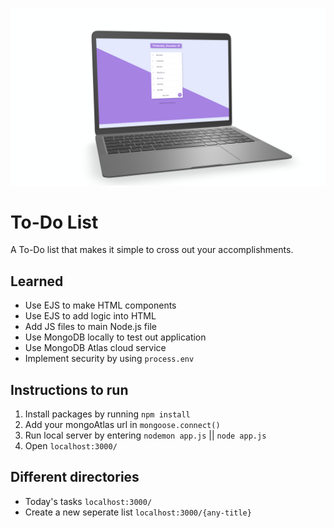 ![to-do list landing](media/git_landing.png)
# To-Do List #
A To-Do list that makes it simple to cross out your accomplishments.
## Learned ##
* Use EJS to make HTML components
* Use EJS to add logic into HTML
* Add JS files to main Node.js file
* Use MongoDB locally to test out application
* Use MongoDB Atlas cloud service
* Implement security by using `process.env`
## Instructions to run ##
1. Install packages by running `npm install`
2. Add your mongoAtlas url in `mongoose.connect()`
3. Run local server by entering `nodemon app.js` || `node app.js`
4. Open `localhost:3000/`
## Different directories ##
* Today's tasks `localhost:3000/`
* Create a new seperate list `localhost:3000/{any-title}`
